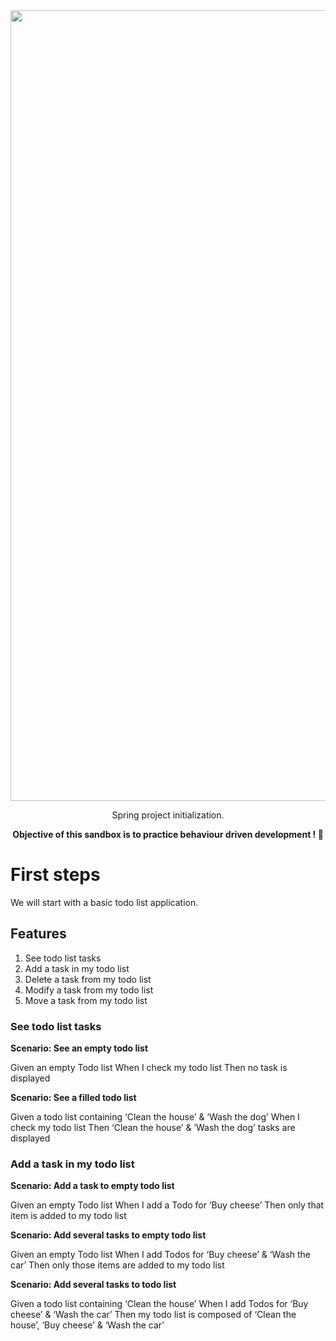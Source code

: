 <div align="center"><img width="1265" alt="Capture d’écran 2021-08-29 à 20 17 36" src="https://user-images.githubusercontent.com/25029077/131261334-8307d9ab-5dd5-49c1-9ae0-4489ce217ea8.png"></div>
<p align="center">Spring project initialization.</p>

<p align="center"><b>Objective of this sandbox is to practice behaviour driven development ! 🚀</b></p>

# First steps

We will start with a basic todo list application.

## Features

1. See todo list tasks
2. Add a task in my todo list
3. Delete a task from my todo list
4. Modify a task from my todo list
5. Move a task from my todo list

### See todo list tasks

**Scenario: See an empty todo list**

Given an empty Todo list
When I check my todo list
Then no task is displayed

**Scenario: See a filled todo list**

Given a todo list containing ‘Clean the house’ & ‘Wash the dog’
When I check my todo list
Then ‘Clean the house’ & ‘Wash the dog’ tasks are displayed


### Add a task in my todo list

**Scenario: Add a task to empty todo list**

Given an empty Todo list
When I add a Todo for ‘Buy cheese’
Then only that item is added to my todo list

**Scenario: Add several tasks to empty todo list**

Given an empty Todo list
When I add Todos for ‘Buy cheese’ & ‘Wash the car’
Then only those items are added to my todo list

**Scenario: Add several tasks to todo list**

Given a todo list containing ‘Clean the house’
When I add Todos for ‘Buy cheese’ & ‘Wash the car’
Then my todo list is composed of ‘Clean the house’, ‘Buy cheese’  & ‘Wash the car’ 